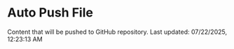 # Auto Push File

Content that will be pushed to GitHub repository.
Last updated: 07/22/2025, 12:23:13 AM